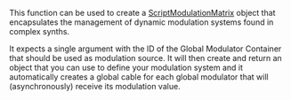 This function can be used to create a [ScriptModulationMatrix](/scripting/scripting-api/scriptmodulationmatrix) object that encapsulates the management of dynamic modulation systems found in complex synths.

It expects a single argument with the ID of the Global Modulator Container that should be used as modulation source. It will then create and return an object that you can use to define your modulation system and it automatically creates a global cable for each global modulator that will (asynchronously) receive its modulation value.

